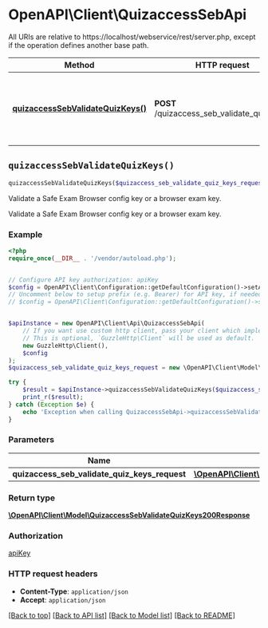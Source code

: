 # OpenAPI\Client\QuizaccessSebApi

All URIs are relative to https://localhost/webservice/rest/server.php, except if the operation defines another base path.

| Method | HTTP request | Description |
| ------------- | ------------- | ------------- |
| [**quizaccessSebValidateQuizKeys()**](QuizaccessSebApi.md#quizaccessSebValidateQuizKeys) | **POST** /quizaccess_seb_validate_quiz_keys | Validate a Safe Exam Browser config key or a browser exam key. |


## `quizaccessSebValidateQuizKeys()`

```php
quizaccessSebValidateQuizKeys($quizaccess_seb_validate_quiz_keys_request): \OpenAPI\Client\Model\QuizaccessSebValidateQuizKeys200Response
```

Validate a Safe Exam Browser config key or a browser exam key.

Validate a Safe Exam Browser config key or a browser exam key.

### Example

```php
<?php
require_once(__DIR__ . '/vendor/autoload.php');


// Configure API key authorization: apiKey
$config = OpenAPI\Client\Configuration::getDefaultConfiguration()->setApiKey('Authorization', 'YOUR_API_KEY');
// Uncomment below to setup prefix (e.g. Bearer) for API key, if needed
// $config = OpenAPI\Client\Configuration::getDefaultConfiguration()->setApiKeyPrefix('Authorization', 'Bearer');


$apiInstance = new OpenAPI\Client\Api\QuizaccessSebApi(
    // If you want use custom http client, pass your client which implements `GuzzleHttp\ClientInterface`.
    // This is optional, `GuzzleHttp\Client` will be used as default.
    new GuzzleHttp\Client(),
    $config
);
$quizaccess_seb_validate_quiz_keys_request = new \OpenAPI\Client\Model\QuizaccessSebValidateQuizKeysRequest(); // \OpenAPI\Client\Model\QuizaccessSebValidateQuizKeysRequest

try {
    $result = $apiInstance->quizaccessSebValidateQuizKeys($quizaccess_seb_validate_quiz_keys_request);
    print_r($result);
} catch (Exception $e) {
    echo 'Exception when calling QuizaccessSebApi->quizaccessSebValidateQuizKeys: ', $e->getMessage(), PHP_EOL;
}
```

### Parameters

| Name | Type | Description  | Notes |
| ------------- | ------------- | ------------- | ------------- |
| **quizaccess_seb_validate_quiz_keys_request** | [**\OpenAPI\Client\Model\QuizaccessSebValidateQuizKeysRequest**](../Model/QuizaccessSebValidateQuizKeysRequest.md)|  | |

### Return type

[**\OpenAPI\Client\Model\QuizaccessSebValidateQuizKeys200Response**](../Model/QuizaccessSebValidateQuizKeys200Response.md)

### Authorization

[apiKey](../../README.md#apiKey)

### HTTP request headers

- **Content-Type**: `application/json`
- **Accept**: `application/json`

[[Back to top]](#) [[Back to API list]](../../README.md#endpoints)
[[Back to Model list]](../../README.md#models)
[[Back to README]](../../README.md)
